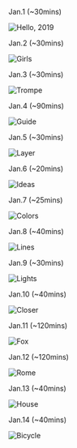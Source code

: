 Jan.1 (~30mins)

![Hello, 2019](1.jpg)

Jan.2 (~30mins)

![Girls](2.jpg)

Jan.3 (~30mins)

![Trompe](3.jpg)

Jan.4 (~90mins)

![Guide](4.jpg)

Jan.5 (~30mins)

![Layer](5.jpg)

Jan.6 (~20mins)

![Ideas](6.jpg)

Jan.7 (~25mins)

![Colors](7.jpg)

Jan.8 (~40mins)

![Lines](8.jpg)

Jan.9 (~30mins)

![Lights](9.jpg)

Jan.10 (~40mins)

![Closer](10.jpg)

Jan.11 (~120mins)

![Fox](11.jpg)

Jan.12 (~120mins)

![Rome](12.jpg)

Jan.13 (~40mins)

![House](13.jpg)

Jan.14 (~40mins)

![Bicycle](14.jpg)
